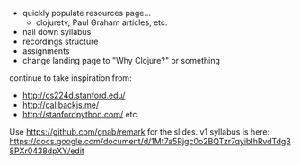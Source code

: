 - quickly populate resources page...
  - clojuretv, Paul Graham articles, etc.
- nail down syllabus
- recordings structure
- assignments
- change landing page to "Why Clojure?" or something

continue to take inspiration from:
- http://cs224d.stanford.edu/
- http://callbackjs.me/
- http://stanfordpython.com/
etc.

Use https://github.com/gnab/remark for the slides.
v1 syllabus is here: https://docs.google.com/document/d/1Mt7a5Rjgc0o2BQTzr7qyibIhRvdTdg38PXr0438dpXY/edit
